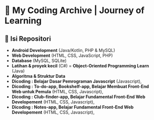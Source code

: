 # 📂 My Coding Archive | Journey of Learning  

## 🔹 Isi Repositori  
- **Android Development** (Java/Kotlin, PHP & MySQL)  
- **Web Development** (HTML, CSS, JavaScript, PHP)  
- **Database** (MySQL, SQLite)  
- **Latihan & proyek kecil** (C#)
= **Object-Oriented Programming Learn** (Java)
- **Algoritma & Struktur Data**
- **Dicoding : Belajar Dasar Pemrograman Javascript** (Javascript),
- **Dicoding : To-do-app, Bookshelf-app, Belajar Membuat Front-End Web untuk Pemula** (HTML, CSS, Javascript),
- **Dicoding : Club-finder-app, Belajar Fundamental Front-End Web Developement** (HTML, CSS, Javascript),
- **Dicoding : Notes-app, Belajar Fundamental Front-End Web Developement** (HTML, CSS, Javascript),
